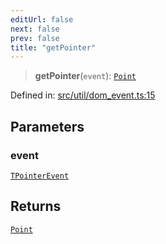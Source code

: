 ```yaml
---
editUrl: false
next: false
prev: false
title: "getPointer"
---
```


> **getPointer**(`event`): [`Point`](/api/classes/point/)

Defined in: [src/util/dom\_event.ts:15](https://github.com/fabricjs/fabric.js/blob/8748628df7e9de00ba77413bfc3ad9e9fe9d4f30/src/util/dom_event.ts#L15)

## Parameters

### event

[`TPointerEvent`](/api/type-aliases/tpointerevent/)

## Returns

[`Point`](/api/classes/point/)
